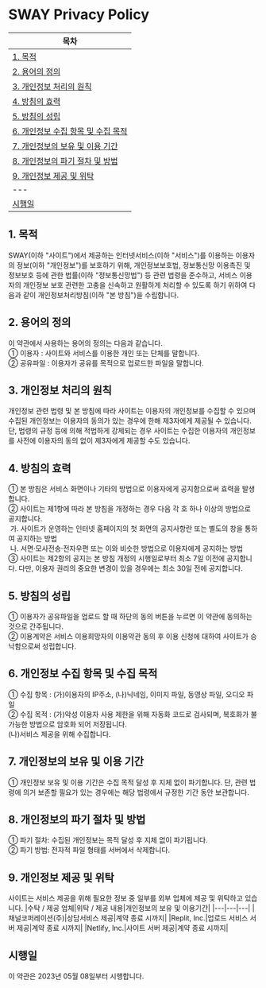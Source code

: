 # SWAY Privacy Policy

| 목차 |
| --- |
|[1. 목적](#1-목적)|
|[2.  용어의 정의](#2-용어의-정의)|
|[3. 개인정보 처리의 원칙](#3-개인정보-처리의-원칙)|
|[4. 방침의 효력](#4-방침의-효력)|
|[5. 방침의 성립](#5-방침의-성립)|
|[6.  개인정보 수집 항목 및 수집 목적](#6-개인정보-수집-항목-및-수집-목적)|
|[7. 개인정보의 보유 및 이용 기간](#7-개인정보의-보유-및-이용-기간)|
|[8.  개인정보의 파기 절차 및 방법](#8-개인정보의-파기-절차-및-방법)|
|[9.  개인정보 제공 및 위탁](#9-개인정보-제공-및-위탁)|
| --- |
|[시행일](#시행일)|

## 1. 목적
SWAY(이하 "사이트")에서 제공하는 인터넷서비스(이하 "서비스")를 이용하는 이용자의 정보(이하 "개인정보")를 보호하기 위해, 개인정보보호법, 정보통신망 이용촉진 및 정보보호 등에 관한 법률(이하 "정보통신망법") 등 관련 법령을 준수하고, 서비스 이용자의 개인정보 보호 관련한 고충을 신속하고 원활하게 처리할 수 있도록 하기 위하여 다음과 같이 개인정보처리방침(이하 "본 방침")을 수립합니다.

## 2. 용어의 정의
이 약관에서 사용하는 용어의 정의는 다음과 같습니다.
<br>
① 이용자 : 사이트와 서비스를 이용한 개인 또는 단체를 말합니다.
<br>
② 공유파일 : 이용자가 공유를 목적으로 업로드한 파일을 말합니다.

## 3. 개인정보 처리의 원칙
개인정보 관련 법령 및 본 방침에 따라 사이트는 이용자의 개인정보를 수집할 수 있으며 수집된 개인정보는 이용자의 동의가 있는 경우에 한해 제3자에게 제공될 수 있습니다. 단, 법령의 규정 등에 의해 적법하게 강제되는 경우 사이트는 수집한 이용자의 개인정보를 사전에 이용자의 동의 없이 제3자에게 제공할 수도 있습니다.

## 4. 방침의 효력
① 본 방침은 서비스 화면이나 기타의 방법으로 이용자에게 공지함으로써 효력을 발생합니다.
<br>
② 사이트는 제1항에 따라 본 방침을 개정하는 경우 다음 각 호 하나 이상의 방법으로 공지합니다.
<br>
&nbsp;가.  사이트가 운영하는 인터넷 홈페이지의 첫 화면의 공지사항란 또는 별도의 창을 통하여 공지하는 방법
<br>
&nbsp;나.  서면·모사전송·전자우편 또는 이와 비슷한 방법으로 이용자에게 공지하는 방법
<br>
③ 사이트는 제2항의 공지는 본 방침 개정의 시행일로부터 최소 7일 이전에 공지합니다. 다만, 이용자 권리의 중요한 변경이 있을 경우에는 최소 30일 전에 공지합니다.

## 5. 방침의 성립
① 이용자가 공유파일을 업로드 할 때 하단의 동의 버튼을 누르면 이 약관에 동의하는 것으로 간주됩니다.
<br>
② 이용계약은 서비스 이용희망자의 이용약관 동의 후 이용 신청에 대하여 사이트가 승낙함으로써 성립합니다.

## 6. 개인정보 수집 항목 및 수집 목적
① 수집 항목 : (가)이용자의 IP주소, (나)닉네임, 이미지 파일, 동영상 파일, 오디오 파일
<br>
② 수집 목적 : (가)악성 이용자 사용 제한을 위해 자동화 코드로 검사되며, 복호화가 불가능한 방법으로 암호화 되어 저장됩니다.
<br>
(나)서비스 제공을 위해 수집합니다.

## 7. 개인정보의 보유 및 이용 기간
① 개인정보 보유 및 이용 기간은 수집 목적 달성 후 지체 없이 파기합니다. 단, 관련 법령에 의거 보존할 필요가 있는 경우에는 해당 법령에서 규정한 기간 동안 보관합니다.

## 8. 개인정보의 파기 절차 및 방법
① 파기 절차: 수집된 개인정보는 목적 달성 후 지체 없이 파기됩니다.
<br>
② 파기 방법: 전자적 파일 형태를 서버에서 삭제합니다.

## 9. 개인정보 제공 및 위탁
사이트는 서비스 제공을 위해 필요한 정보 중 일부를 외부 업체에 제공 및 위탁하고 있습니다.
|수탁 / 제공 업체|위탁 / 제공 내용|개인정보의 보유 및 이용기간|
|---|---|---|
|채널코퍼레이션(주)|상담서비스 제공|계약 종료 시까지|
|Replit, Inc.|업로드 서비스 서버 제공|계약 종료 시까지|
|Netlify, Inc.|사이트 서버 제공|계약 종료 시까지|

## 시행일
이 약관은 2023년 05월 08일부터 시행합니다.
